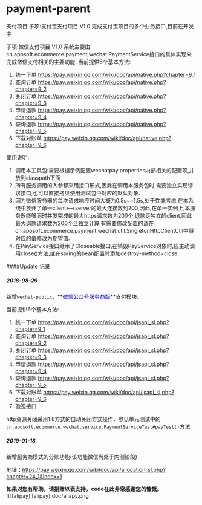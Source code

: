 # payment-parent
支付项目
子项:支付宝支付项目 V1.0
完成支付宝项目的多个业务接口,目前在开发中

子项:微信支付项目 V1.0
系统主要由 cn.aposoft.ecommerce.payment.wechat.PaymentService接口的具体实现来完成微信支付相关的主要功能.
当前提供6个基本方法:

1. 统一下单  https://pay.weixin.qq.com/wiki/doc/api/native.php?chapter=9_1
2. 查询订单  https://pay.weixin.qq.com/wiki/doc/api/native.php?chapter=9_2
3. 关闭订单  https://pay.weixin.qq.com/wiki/doc/api/native.php?chapter=9_3
4. 申请退款  https://pay.weixin.qq.com/wiki/doc/api/native.php?chapter=9_4
5. 查询退款 https://pay.weixin.qq.com/wiki/doc/api/native.php?chapter=9_5
6. 下载对账单 https://pay.weixin.qq.com/wiki/doc/api/native.php?chapter=9_6

使用说明:

1. 调用本工具包:需要根据示例配置wechatpay.properties内部相关的配置项,并放到classpath下面
2. 所有服务调用的入参都采用接口形式,因此在调用本服务包时,需要独立实现请求接口,也可以直接拷贝使用测试包中对应的默认对象.
3. 因为微信服务器的每次请求响应时间大概为0.5s~~1.5s,处于性能考虑,在本系统中放开了单一client<-->server的最大连接数到200,因此,在单一实例上,本服务器能够同时并发完成的最大https请求数为200个,退款走独立的client,因此最大退款请求数为200个且独立计算.有需要修改配置的请在cn.aposoft.ecommerce.payment.wechat.util.SingletonHttpClientUtil中将对应的值修改为期望值.
4. 在PayService接口继承了Closeable接口,在销毁PayService对象时,应主动调用close()方法,或在spring的bean配置时添加destroy-method=close


####Update 记录

##### 2018-08-29

新增`wechat-public`，**<font color=blue>微信公众号服务商版</font>**支付模块。

当前提供6个基本方法:

1. 统一下单  https://pay.weixin.qq.com/wiki/doc/api/jsapi_sl.php?chapter=9_1
2. 查询订单  https://pay.weixin.qq.com/wiki/doc/api/jsapi_sl.php?chapter=9_2
3. 关闭订单  https://pay.weixin.qq.com/wiki/doc/api/jsapi_sl.php?chapter=9_3
4. 申请退款  https://pay.weixin.qq.com/wiki/doc/api/jsapi_sl.php?chapter=9_4
5. 查询退款  https://pay.weixin.qq.com/wiki/doc/api/jsapi_sl.php?chapter=9_5
6. 下载对账单  https://pay.weixin.qq.com/wiki/doc/api/jsapi_sl.php?chapter=9_6
7. 验签接口

http资源关闭采用1.8方式的自动关闭方式操作，参见单元测试中的`cn.aposoft.ecommerce.wechat.service.PaymentServiceTest#payTest()`方法


##### 2019-01-18

新增服务商模式的分账功能(该功能微信尚处于内测阶段)

地址：https://pay.weixin.qq.com/wiki/doc/api/allocation_sl.php?chapter=24_1&index=1


**如果对您有帮助，请捐赠以表支持，code在此非常感谢您的慷慨。**<br>
![][alipay]
[alipay]:doc/aliapy.png

